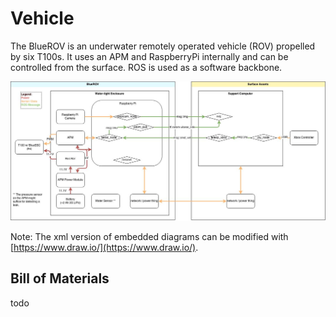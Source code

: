 # Vehicle

The BlueROV is an underwater remotely operated vehicle (ROV) propelled by six T100s. It uses an APM and RaspberryPi internally and can be controlled from the surface. ROS is used as a software backbone.

![BlueROV Schematic](BlueROV%20Schematic.jpg)

Note: The xml version of embedded diagrams can be modified with [https://www.draw.io/](https://www.draw.io/).

## Bill of Materials

todo
